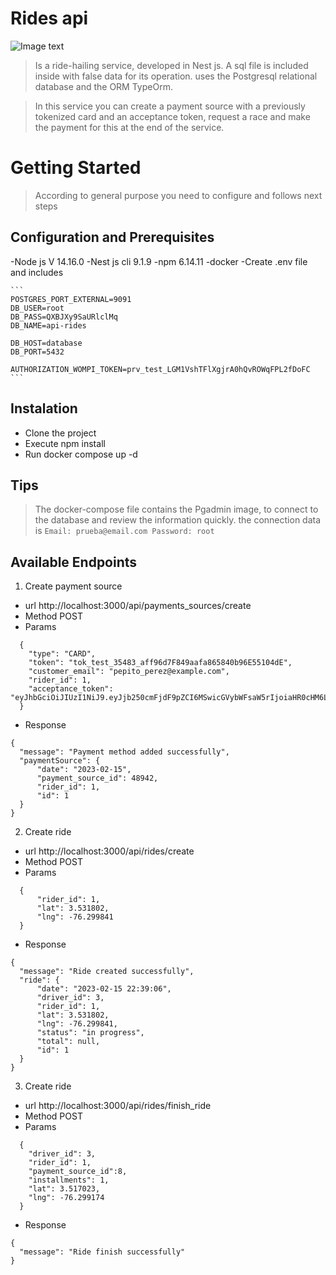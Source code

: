 # Rides api

![Image text](https://descubrecomohacerlo.com/wp-content/uploads/2020/07/gps-uber.jpg)

> Is a ride-hailing service, developed in Nest js. A sql file is included inside with false data for its operation. uses the Postgresql relational database and the ORM TypeOrm.

> In this service you can create a payment source with a previously tokenized card and an acceptance token, request a race and make the payment for this at the end of the service.


# Getting Started

> According to general purpose you need to configure and follows next steps

## Configuration and Prerequisites

  -Node js V 14.16.0
  -Nest js cli 9.1.9
  -npm 6.14.11
  -docker
  -Create .env file and includes

    ```
    POSTGRES_PORT_EXTERNAL=9091
    DB_USER=root
    DB_PASS=QXBJXy9SaURlclMq
    DB_NAME=api-rides

    DB_HOST=database
    DB_PORT=5432

    AUTHORIZATION_WOMPI_TOKEN=prv_test_LGM1VshTFlXgjrA0hQvROWqFPL2fDoFC
    ```
## Instalation

  - Clone the project
  - Execute npm install
  - Run docker compose up -d

## Tips 
> The docker-compose file contains the Pgadmin image, to connect to the database and review the information quickly. the connection data is
    ```
    Email: prueba@email.com
    Password: root
    ```

## Available Endpoints

1. Create payment source 

  - url http://localhost:3000/api/payments_sources/create
  - Method POST
  - Params
  ```
    {
      "type": "CARD",
      "token": "tok_test_35483_aff96d7F849aafa865840b96E55104dE",
      "customer_email": "pepito_perez@example.com",
      "rider_id": 1,
      "acceptance_token": "eyJhbGciOiJIUzI1NiJ9.eyJjb250cmFjdF9pZCI6MSwicGVybWFsaW5rIjoiaHR0cHM6Ly93b21waS5jby93cC1jb250ZW50L3VwbG9hZHMvMjAxOS8wOS9URVJNSU5PUy1ZLUNPTkRJQ0lPTkVTLURFLVVTTy1VU1VBUklPUy1XT01QSS5wZGYiLCJmaWxlX2hhc2giOiIzZGNkMGM5OGU3NGFhYjk3OTdjZmY3ODExNzMxZjc3YiIsImppdCI6IjE2NzY1MTg2NjUtODI0NDMiLCJleHAiOjE2NzY1MjIyNjV9.EAPuHDemn2GlmYNDXVS7jEbBnSxJqXommfZYXwzMpF4"
    }
  ```
  - Response 

  ```
  {
    "message": "Payment method added successfully",
    "paymentSource": {
        "date": "2023-02-15",
        "payment_source_id": 48942,
        "rider_id": 1,
        "id": 1
    }
  }
  ```

2. Create ride

  - url http://localhost:3000/api/rides/create
  - Method POST
  - Params

  ```
    {   
        "rider_id": 1,
        "lat": 3.531802,
        "lng": -76.299841
    }
  ```
  - Response 

  ```
  {
    "message": "Ride created successfully",
    "ride": {
        "date": "2023-02-15 22:39:06",
        "driver_id": 3,
        "rider_id": 1,
        "lat": 3.531802,
        "lng": -76.299841,
        "status": "in progress",
        "total": null,
        "id": 1
    }
  }
  ```
3. Create ride

  - url http://localhost:3000/api/rides/finish_ride
  - Method POST
  - Params

  ```
    {
      "driver_id": 3,
      "rider_id": 1,
      "payment_source_id":8,
      "installments": 1,
      "lat": 3.517023,
      "lng": -76.299174
    }
  ```
  - Response 

  ```
  {
    "message": "Ride finish successfully"
  }
  ```